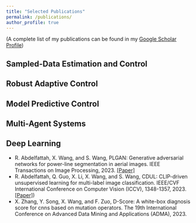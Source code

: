```yaml
---
title: "Selected Publications"
permalink: /publications/
author_profile: true
---
```


(A complete list of my publications can be found in my [Google Scholar Profile](https://scholar.google.com/citations?user=ZN73_1AAAAAJ&hl=en&oi=ao))

## Sampled-Data Estimation and Control

## Robust Adaptive Control

## Model Predictive Control

## Multi-Agent Systems

## Deep Learning
* R. Abdelfattah, X. Wang, and S. Wang, PLGAN: Generative adversarial networks for power-line segmentation in aerial images. IEEE Transactions on Image Processing, 2023. [[Paper]](https://ieeexplore.ieee.org/abstract/document/10301645) 
* R. Abdelfattah, Q. Guo, X. Li, X. Wang, and S. Wang, CDUL: CLIP-driven unsupervised learning for multi-label image classification.  IEEE/CVF International Conference on Computer Vision (ICCV), 1348-1357, 2023. [[Paper]](https://openaccess.thecvf.com/content/ICCV2023/papers/Abdelfattah_CDUL_CLIP-Driven_Unsupervised_Learning_for_Multi-Label_Image_Classification_ICCV_2023_paper.pdf))
* X. Zhang, Y. Song, X. Wang, and F. Zuo, D-Score: A white-box diagnosis score for cnns based on mutation operators.  The 19th International Conference on Advanced Data Mining and Applications (ADMA), 2023. 



